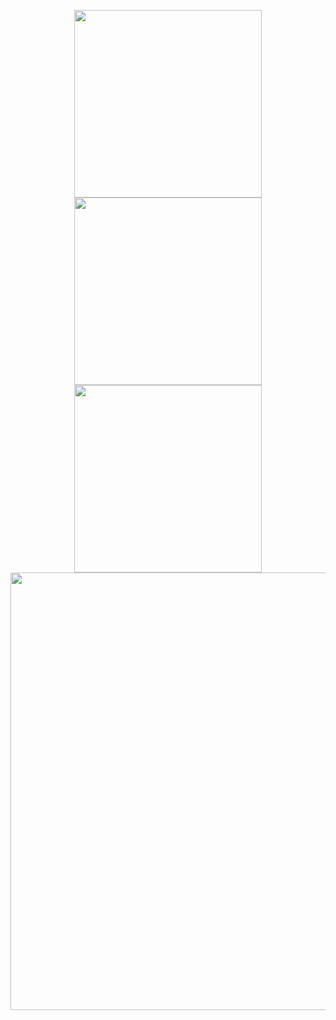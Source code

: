 <p align="center">
    <img src="https://github.com/kazriel/GuessTheWord-Starter_D121181024/blob/main/screenshots/Main_activity.png?raw=true" width="300">
    <img src="https://github.com/kazriel/GuessTheWord-Starter_D121181024/blob/main/screenshots/Game_fragment.png?raw=true" width="300">
  <img src="https://github.com/kazriel/GuessTheWord-Starter_D121181024/blob/main/screenshots/Score_fragment.png?raw=true" width="300">
  <img src="https://github.com/kazriel/GuessTheWord-Starter_D121181024/blob/main/screenshots/Score_fragment%20(landscape).png?raw=true" width="700">
</p>
